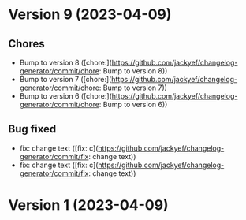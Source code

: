 # Version 9 (2023-04-09)

## Chores
* Bump to version 8 ([chore:](https://github.com/jackyef/changelog-generator/commit/chore: Bump to version 8))
* Bump to version 7 ([chore:](https://github.com/jackyef/changelog-generator/commit/chore: Bump to version 7))
* Bump to version 6 ([chore:](https://github.com/jackyef/changelog-generator/commit/chore: Bump to version 6))

## Bug fixed
* fix: change text ([fix: c](https://github.com/jackyef/changelog-generator/commit/fix: change text))
* fix: change text ([fix: c](https://github.com/jackyef/changelog-generator/commit/fix: change text))

# Version 1 (2023-04-09)

